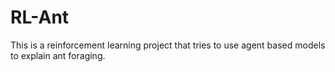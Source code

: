 # RL-Ant

This is a reinforcement learning project that tries to use agent based models to explain ant foraging.

